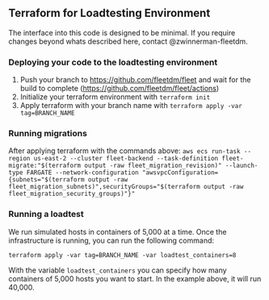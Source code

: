 ## Terraform for Loadtesting Environment

The interface into this code is designed to be minimal.
If you require changes beyond whats described here, contact @zwinnerman-fleetdm.

### Deploying your code to the loadtesting environment
1. Push your branch to https://github.com/fleetdm/fleet and wait for the build to complete (https://github.com/fleetdm/fleet/actions)
1. Initialize your terraform environment with `terraform init`
1. Apply terraform with your branch name with `terraform apply -var tag=BRANCH_NAME`

### Running migrations
After applying terraform with the commands above:
`aws ecs run-task --region us-east-2 --cluster fleet-backend --task-definition fleet-migrate:"$(terraform output -raw fleet_migration_revision)" --launch-type FARGATE --network-configuration "awsvpcConfiguration={subnets="$(terraform output -raw fleet_migration_subnets)",securityGroups="$(terraform output -raw fleet_migration_security_groups)"}"`

### Running a loadtest
We run simulated hosts in containers of 5,000 at a time. Once the infrastructure is running, you can run the following command:

`terraform apply -var tag=BRANCH_NAME -var loadtest_containers=8`

With the variable `loadtest_containers` you can specify how many containers of 5,000 hosts you want to start. In the example above, it will run 40,000.
